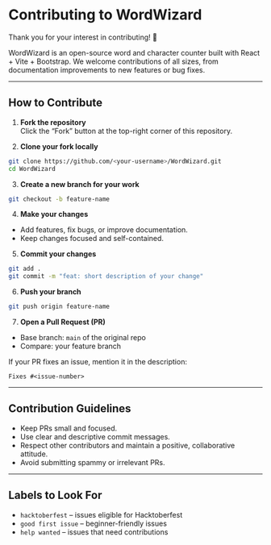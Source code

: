 # Contributing to WordWizard

Thank you for your interest in contributing! 🎉  

WordWizard is an open-source word and character counter built with React + Vite + Bootstrap. We welcome contributions of all sizes, from documentation improvements to new features or bug fixes.

---

## How to Contribute

1. **Fork the repository**  
   Click the “Fork” button at the top-right corner of this repository.

2. **Clone your fork locally**
```bash
git clone https://github.com/<your-username>/WordWizard.git
cd WordWizard
````

3. **Create a new branch for your work**

```bash
git checkout -b feature-name
```

4. **Make your changes**

* Add features, fix bugs, or improve documentation.
* Keep changes focused and self-contained.

5. **Commit your changes**

```bash
git add .
git commit -m "feat: short description of your change"
```

6. **Push your branch**

```bash
git push origin feature-name
```

7. **Open a Pull Request (PR)**

* Base branch: `main` of the original repo
* Compare: your feature branch

If your PR fixes an issue, mention it in the description:

```text
Fixes #<issue-number>
```

---

## Contribution Guidelines

* Keep PRs small and focused.
* Use clear and descriptive commit messages.
* Respect other contributors and maintain a positive, collaborative attitude.
* Avoid submitting spammy or irrelevant PRs.

---

## Labels to Look For

* `hacktoberfest` – issues eligible for Hacktoberfest
* `good first issue` – beginner-friendly issues
* `help wanted` – issues that need contributions